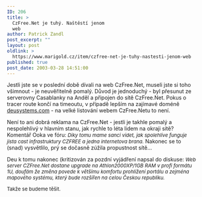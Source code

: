 ```yaml
---
ID: 206
title: >
  CzFree.Net je tuhý. Naštěstí jenom
  web
author: Patrick Zandl
post_excerpt: ""
layout: post
oldlink: >
  https://www.marigold.cz/item/czfree-net-je-tuhy-nastesti-jenom-web
published: true
post_date: 2003-03-28 14:51:00
---
```

<p>
Jestli jste se v poslední době dívali na web CzFree.Net, museli jste si toho všimnout - je neuvěřitelně pomalý. Důvod je jednoduchý - byl přesunut ze serverovny Casablanky na Anděl a připojen do sítě CzFree.Net. Pokus o tracer route končí na timeoutu, v případě lepším na zajímavé doméně <A href="http://www.deusystems.com/" target=_blank>deusystems.com</A> - na velké listování webem CzFree.Netu to není. </p>

<p>
Není to ani dobrá reklama na CzFree.Net - jestli je takhle pomalý a nespolehlivý v hlavním stanu, jak rychle to léta lidem na okraji sítě? Komentář Ooka ve fóru: <FONT size=2><EM>Diky tomu mame sanci videt, jak spolehlive funguje jista cast infrastruktury CZFREE a jedna internetova brana.</EM> </FONT>Nakonec se to (snad) vysvětlilo, prý se dočasně zúžila propustnost sítě...</p>

<p>
Deu k tomu nakonec (kritizován za pozdní vyjádření napsal do diskuse: <FONT size=2><EM>Web server CZFree.Net dostane upgrade na Athlon2000XP/1GB RAM v profi formátu 1U, doufám že změna povede k většímu komfortu prohlížení portálu a zejména mapového systému, který bude rozšířen na celou Českou republiku.</EM></FONT></p>

<p>
<FONT size=2>Takže se budeme těšit.</FONT></p>
